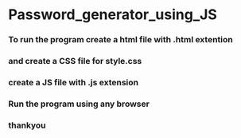# Password_generator_using_JS
### To run the program create a html file with .html extention
### and create a CSS file for style.css 
### create a JS file with .js extension 
### Run the program using any browser
### thankyou